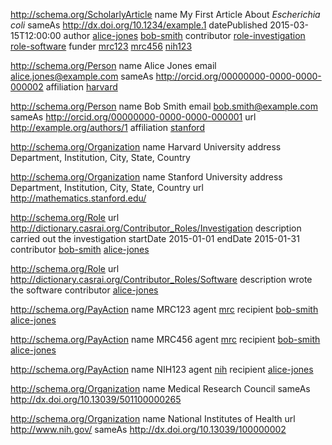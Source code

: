 [article]:
  type
    http://schema.org/ScholarlyArticle
  name
    My First Article About _Escherichia coli_
  sameAs
    http://dx.doi.org/10.1234/example.1
  datePublished
    2015-03-15T12:00:00
  author
    [alice-jones]
    [bob-smith]
  contributor
    [role-investigation]
    [role-software]
  funder
    [mrc123]
    [mrc456]
    [nih123]

[alice-jones]:
  type
    http://schema.org/Person
  name
    Alice Jones
  email
    alice.jones@example.com
  sameAs
    http://orcid.org/00000000-0000-0000-000002
  affiliation
    [harvard]

[bob-smith]:
  type
    http://schema.org/Person
  name
    Bob Smith
  email
    bob.smith@example.com
  sameAs
    http://orcid.org/00000000-0000-0000-000001
  url
    http://example.org/authors/1
  affiliation
    [stanford]

[harvard]:
  type
    http://schema.org/Organization
  name
    Harvard University
  address
    Department, Institution, City, State, Country

[stanford]:
  type
    http://schema.org/Organization
  name
    Stanford University
  address
    Department, Institution, City, State, Country
  url
    http://mathematics.stanford.edu/

[role-investigation]:
  type
    http://schema.org/Role
  url
    http://dictionary.casrai.org/Contributor_Roles/Investigation
  description
    carried out the investigation
  startDate
    2015-01-01
  endDate
    2015-01-31
  contributor
    [bob-smith]
    [alice-jones]

[role-software]:
  type
    http://schema.org/Role
  url
    http://dictionary.casrai.org/Contributor_Roles/Software
  description
    wrote the software
  contributor
    [alice-jones]

[mrc123]:
  type
    http://schema.org/PayAction
  name
    MRC123
  agent
    [mrc]
  recipient
    [bob-smith]
    [alice-jones]

[mrc456]:
  type
    http://schema.org/PayAction
  name
    MRC456
  agent
    [mrc]
  recipient
    [bob-smith]
    [alice-jones]

[nih123]:
  type
    http://schema.org/PayAction
  name
    NIH123
  agent
    [nih]
  recipient
    [alice-jones]

[mrc]:
  type
    http://schema.org/Organization
  name
    Medical Research Council
  sameAs
    http://dx.doi.org/10.13039/501100000265

[nih]:
  type
    http://schema.org/Organization
  name
    National Institutes of Health
  url
    http://www.nih.gov/
  sameAs
    http://dx.doi.org/10.13039/100000002
